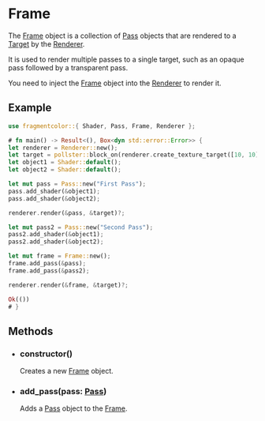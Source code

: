 # Frame

The [Frame](https://fragmentcolor.org/api/frame) object is a collection of [Pass](https://fragmentcolor.org/api/pass) objects that are rendered to a [Target](https://fragmentcolor.org/api/target) by the [Renderer](https://fragmentcolor.org/api/renderer).

It is used to render multiple passes to a single target, such as an opaque pass followed by a transparent pass.

You need to inject the [Frame](https://fragmentcolor.org/api/frame) object into the [Renderer](https://fragmentcolor.org/api/renderer) to render it.

## Example

```rust
use fragmentcolor::{ Shader, Pass, Frame, Renderer };

# fn main() -> Result<(), Box<dyn std::error::Error>> {
let renderer = Renderer::new();
let target = pollster::block_on(renderer.create_texture_target([10, 10]))?;
let object1 = Shader::default();
let object2 = Shader::default();

let mut pass = Pass::new("First Pass");
pass.add_shader(&object1);
pass.add_shader(&object2);

renderer.render(&pass, &target)?;

let mut pass2 = Pass::new("Second Pass");
pass2.add_shader(&object1);
pass2.add_shader(&object2);

let mut frame = Frame::new();
frame.add_pass(&pass);
frame.add_pass(&pass2);

renderer.render(&frame, &target)?;

Ok(())
# }
```

## Methods

- ### constructor()

  Creates a new [Frame](https://fragmentcolor.org/api/frame) object.

- ### add_pass(pass: [Pass](https://fragmentcolor.org/api/pass))

  Adds a [Pass](https://fragmentcolor.org/api/pass) object to the [Frame](https://fragmentcolor.org/api/frame).
